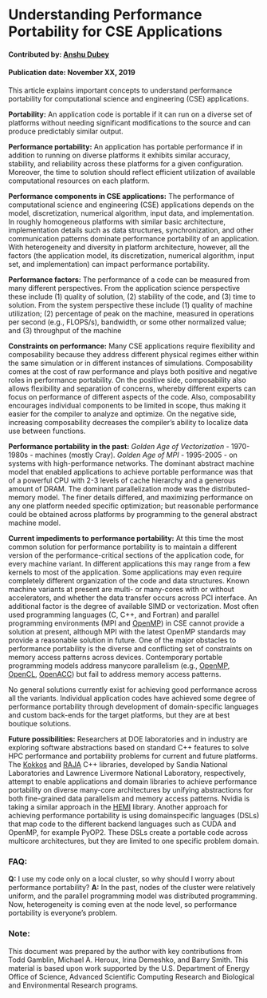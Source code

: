 # Understanding Performance Portability for CSE Applications

#### Contributed by: [Anshu Dubey](https://github.com/adubey64)
#### Publication date: November XX, 2019

<!-- deck start -->
This article explains important concepts to understand performance portability for computational science and engineering (CSE) applications.
<!-- deck end -->

**Portability:** An application code is portable if it can run on a diverse set of platforms without
needing significant modifications to the source and can produce predictably similar output.

**Performance portability:** An application has portable performance if in addition to running on
diverse platforms it exhibits similar accuracy, stability, and reliability across these platforms for a
given configuration. Moreover, the time to solution should reflect efficient utilization of available
computational resources on each platform.

**Performance components in CSE applications:** The performance of computational science
and engineering (CSE) applications depends on the model, discretization, numerical algorithm,
input data, and implementation. In roughly homogeneous platforms with similar basic
architecture, implementation details such as data structures, synchronization, and other
communication patterns dominate performance portability of an application. With heterogeneity
and diversity in platform architecture, however, all the factors (the application model, its
discretization, numerical algorithm, input set, and implementation) can impact performance
portability.

**Performance factors:** The performance of a code can be measured from many different
perspectives. From the application science perspective these include (1) quality of solution, (2)
stability of the code, and (3) time to solution. From the system perspective these include (1)
quality of machine utilization; (2) percentage of peak on the machine, measured in operations
per second (e.g., FLOPS/s), bandwidth, or some other normalized value; and (3) throughput of
the machine

**Constraints on performance:** Many CSE applications require flexibility and composability
because they address different physical regimes either within the same simulation or in different
instances of simulations. Composability comes at the cost of raw performance and plays both
positive and negative roles in performance portability. On the positive side, composability also
allows flexibility and separation of concerns, whereby different experts can focus on
performance of different aspects of the code. Also, composability encourages individual
components to be limited in scope, thus making it easier for the compiler to analyze and
optimize. On the negative side, increasing composability decreases the compiler’s ability to
localize data use between functions.

**Performance portability in the past:** *Golden Age of Vectorization* - 1970-1980s - machines (mostly Cray). *Golden Age of MPI* - 1995-2005 - on systems with high-performance networks. The dominant abstract machine model that enabled applications to achieve portable performance was that of a powerful CPU with 2-3 levels of cache hierarchy and a generous amount of DRAM. The dominant parallelization mode was the distributed-memory model. The finer details differed, and maximizing performance on any one platform needed specific optimization; but reasonable performance could be obtained across platforms by programming to the general abstract machine model.

**Current impediments to performance portability:** At this time the most common solution for
performance portability is to maintain a different version of the performance-critical
sections of the application code, for every machine variant. In different applications this may range from a
few kernels to most of the application. Some applications may even require completely different
organization of the code and data structures. Known machine variants at present are multi- or
many-cores with or without accelerators, and whether the data transfer occurs across PCI
interface. An additional factor is the degree of available SIMD or vectorization. Most often used
programming languages (C, C++, and Fortran) and parallel programming environments (MPI
and [OpenMP](https://www.openmp.org/)) in CSE cannot provide a solution at present, although MPI with the latest
OpenMP standards may provide a reasonable solution in future. One of the major obstacles to
performance portability is the diverse and conflicting set of constraints on memory access
patterns across devices. Contemporary portable programming models address manycore
parallelism (e.g., [OpenMP](https://www.openmp.org/), [OpenCL](https://www.khronos.org/opencl/), [OpenACC](https://www.openacc.org/)) but fail to address memory access patterns.

No general solutions currently exist for achieving good performance across all the variants.
Individual application codes have achieved some degree of performance portability through development of domain-specific languages and custom back-ends for the target platforms, but they are at best boutique solutions.

**Future possibilities:** Researchers at DOE laboratories and in industry are exploring software
abstractions based on standard C++ features to solve HPC performance and portability
problems for current and future platforms. The [Kokkos](https://www.sciencedirect.com/science/article/abs/pii/S0743731514001257) and [RAJA](https://library.llnl.gov/) C++ libraries, developed
by Sandia National Laboratories and Lawrence Livermore National Laboratory, respectively,
attempt to enable applications and domain libraries to achieve performance portability on
diverse many-core architectures by unifying abstractions for both fine-grained
data parallelism and memory access patterns. Nvidia is taking a similar approach in the [HEMI](https://github.com/harrism/hemi) library. Another approach for achieving performance portability is using domainspecific
languages (DSLs) that map code to the different backend languages such as CUDA and OpenMP, for example
PyOP2. These DSLs create a portable code across multicore architectures, but they are limited to one specific problem domain.

### FAQ:
**Q:** I use my code only on a local cluster, so why should I worry about performance portability?
**A:** In the past, nodes of the cluster were relatively uniform, and the parallel programming model
was distributed programming. Now, heterogeneity is coming even at the node level, so
performance portability is everyone’s problem.

### Note: 

This document was prepared by the author with key contributions from Todd Gamblin, Michael A. Heroux, Irina Demeshko, and Barry Smith. This material is based upon work supported by the U.S. Department of Energy Office of Science, Advanced Scientific Computing Research and Biological and Environmental Research programs.

<!---
Publish: yes
Pinned: yes
Track: how to
Topics: Performance Portability
--->
